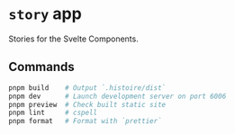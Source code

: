 # `story` app

Stories for the Svelte Components.

## Commands

```bash
pnpm build    # Output `.histoire/dist`
pnpm dev      # Launch development server on port 6006
pnpm preview  # Check built static site
pnpm lint     # cspell
pnpm format   # Format with `prettier`
```

